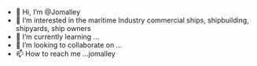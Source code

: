 - 👋 Hi, I’m @Jomalley
- 👀 I’m interested in the maritime Industry  commercial ships, shipbuilding, shipyards, ship owners
- 🌱 I’m currently learning ...
- 💞️ I’m looking to collaborate on ...
- 📫 How to reach me ...jomalley

<!---
Jomalley/Jomalley is a ✨ special ✨ repository because its `README.md` (this file) appears on your GitHub profile.
You can click the Preview link to take a look at your changes.
--->
